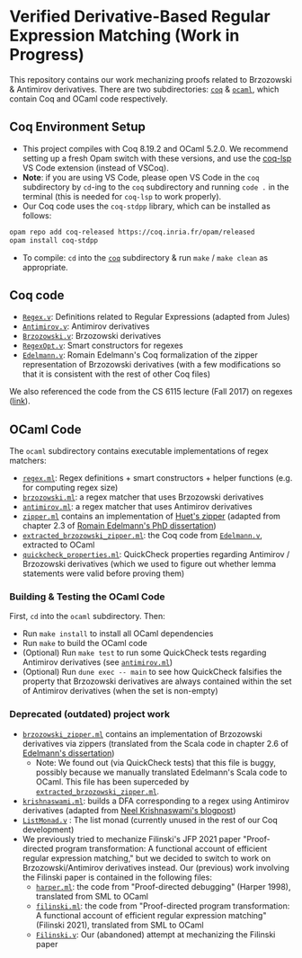 # Verified Derivative-Based Regular Expression Matching (Work in Progress)

This repository contains our work mechanizing proofs related to Brzozowski & Antimirov derivatives. There are two subdirectories: [`coq`](./coq/) & [`ocaml`](./ocaml/), which contain Coq and OCaml code respectively. 

## Coq Environment Setup
- This project compiles with Coq 8.19.2 and OCaml 5.2.0. We recommend setting up a fresh Opam switch with these versions, and use the [coq-lsp](https://github.com/ejgallego/coq-lsp) VS Code extension (instead of VSCoq). 
- **Note**: if you are using VS Code, please open VS Code in the `coq` subdirectory by `cd`-ing to the `coq` subdirectory and running `code .` in the terminal (this is needed for `coq-lsp` to work properly).
- Our Coq code uses the `coq-stdpp` library, which can be installed as follows:
```bash
opam repo add coq-released https://coq.inria.fr/opam/released
opam install coq-stdpp
```
- To compile: `cd` into the [`coq`](./coq/) subdirectory & run `make` / `make clean` as appropriate. 

## Coq code 
- [`Regex.v`](./coq/Regex.v): Definitions related to Regular Expressions (adapted from Jules)
- [`Antimirov.v`](./coq/Antimirov.v): Antimirov derivatives
- [`Brzozowski.v`](./coq/Brzozowski.v): Brzozowski derivatives
- [`RegexOpt.v`](./coq/RegexOpt.v): Smart constructors for regexes
- [`Edelmann.v`](./coq/Edelmann.v): Romain Edelmann's Coq formalization of the zipper representation of Brzozowski derivatives (with a few modifications so that it is consistent with the rest of other Coq files)

We also referenced the code from the CS 6115 lecture (Fall 2017) on regexes ([link](https://www.cs.cornell.edu/courses/cs6115/2017fa/notes/SimpleLex.html)).
 
## OCaml Code 
The `ocaml` subdirectory contains executable implementations of regex matchers:
- [`regex.ml`](./ocaml/lib/regex.ml): Regex definitions + smart constructors + helper functions (e.g. for computing regex size)
- [`brzozowski.ml`](./ocaml/lib/brzozowski.ml): a regex matcher that uses Brzozowski derivatives
- [`antimirov.ml`](./ocaml/lib/antimirov.ml): a regex matcher that uses Antimirov derivatives  
- [`zipper.ml`](./ocaml/lib/zipper.ml) contains an implementation of [Huet's zipper](https://en.wikipedia.org/wiki/Zipper_(data_structure)) (adapted from chapter 2.3 of [Romain Edelmann's PhD dissertation](https://infoscience.epfl.ch/server/api/core/bitstreams/4fcb9f0f-7ac1-484f-823c-c19de39dd9ff/content))     
- [`extracted_brzozowski_zipper.ml`](./ocaml/lib/extracted_brzozowski_zipper.ml): the Coq code from [`Edelmann.v`](./coq/Edelmann.v), extracted to OCaml 
- [`quickcheck_properties.ml`](./ocaml/lib/quickcheck_properties.ml): QuickCheck properties regarding Antimirov / Brzozowski derivatives (which we used to figure out whether lemma statements were valid before proving them)     

### Building & Testing the OCaml Code
First, `cd` into the `ocaml` subdirectory. Then: 
- Run `make install` to install all OCaml dependencies
- Run `make` to build the OCaml code
- (Optional) Run `make test` to run some QuickCheck tests regarding Antimirov derivatives (see [`antimirov.ml`](./ocaml/lib/antimirov.ml)) 
- (Optional) Run `dune exec -- main` to see how QuickCheck falsifies the property that Brzozowski derivatives are always contained within the set of Antimirov derivatives (when the set is non-empty)

### Deprecated (outdated) project work
- [`brzozowski_zipper.ml`](./ocaml/lib/brzozowski_zipper.ml) contains an implementation of Brzozowski derivatives via zippers (translated from the Scala code in chapter 2.6 of [Edelmann's dissertation](https://infoscience.epfl.ch/server/api/core/bitstreams/4fcb9f0f-7ac1-484f-823c-c19de39dd9ff/content)) 
  - Note: We found out (via QuickCheck tests) that this file is buggy, possibly because we manually translated Edelmann's Scala code to OCaml. This file has been superceded by [`extracted_brzozowski_zipper.ml`](./ocaml/lib/extracted_brzozowski_zipper.ml). 
- [`krishnaswami.ml`](./ocaml/lib/krishnaswami.ml): builds a DFA corresponding to a regex using Antimirov derivatives (adapted from [Neel Krishnaswami's blogpost](https://semantic-domain.blogspot.com/2013/11/antimirov-derivatives-for-regular.html))
- [`ListMonad.v`](./coq/ListMonad.v) : The list monad (currently unused in the rest of our Coq development)
- We previously tried to mechanize Filinski's JFP 2021 paper "Proof-directed program transformation: A functional account of efficient regular expression matching," but we decided to switch to work on Brzozowski/Antimirov derivatives instead. Our (previous) work involving the Filinski paper is contained in the following files:
  - [`harper.ml`](./ocaml/lib/harper.ml): the code from "Proof-directed debugging" (Harper 1998), translated from SML to OCaml
  - [`filinski.ml`](./ocaml/lib/filinski.ml): the code from "Proof-directed program transformation: A functional account of efficient regular expression matching" (Filinski 2021), translated from SML to OCaml 
  - [`Filinski.v`](./coq/Filinski.v): Our (abandoned) attempt at mechanizing the Filinski paper 
  
